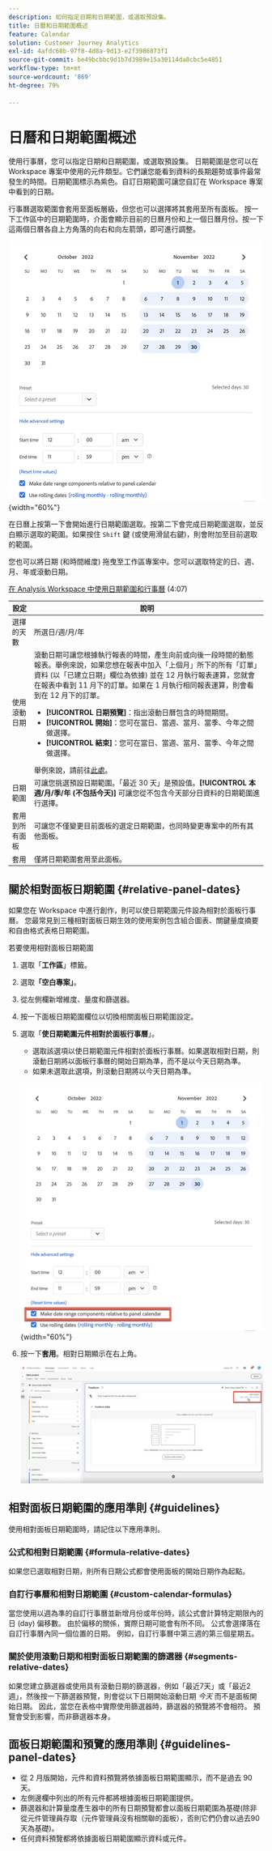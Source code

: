 ```yaml
---
description: 如何指定日期和日期範圍，或選取預設集。
title: 日曆和日期範圍概述
feature: Calendar
solution: Customer Journey Analytics
exl-id: 4afdc68b-97f8-4d8a-9d13-e2f3986873f1
source-git-commit: be49bcbbc9d1b7d3989e15a30114da8cbc5e4851
workflow-type: tm+mt
source-wordcount: '869'
ht-degree: 79%

---
```


# 日曆和日期範圍概述

使用行事曆，您可以指定日期和日期範圍，或選取預設集。 日期範圍是您可以在 Workspace 專案中使用的元件類型。它們讓您能看到資料的長期趨勢或事件最常發生的時間。日期範圍標示為紫色。自訂日期範圍可讓您自訂在 Workspace 專案中看到的日期。

行事曆選取範圍會套用至面板層級，但您也可以選擇將其套用至所有面板。 按一下工作區中的日期範圍時，介面會顯示目前的日曆月份和上一個日曆月份。按一下這兩個日曆各自上方角落的向右和向左箭頭，即可進行調整。

![日曆](assets/aw_calendar2.png){width="60%"}

在日曆上按第一下會開始進行日期範圍選取。按第二下會完成日期範圍選取，並反白顯示選取的範圍。如果按住 `Shift` 鍵 (或使用滑鼠右鍵)，則會附加至目前選取的範圍。

您也可以將日期 (和時間維度) 拖曳至工作區專案中。您可以選取特定的日、週、月、年或滾動日期。

[在 Analysis Workspace 中使用日期範圍和行事曆](https://experienceleague.adobe.com/docs/analytics-learn/tutorials/analysis-workspace/calendar-and-date-ranges/using-dates-in-analysis-workspace.html?lang=zh-Hant) (4:07)

| 設定 | 說明 |
| --- | --- |
| 選擇的天數 | 所選日/週/月/年 |
| 使用滾動日期 | 滾動日期可讓您根據執行報表的時間，產生向前或向後一段時間的動態報表。舉例來說，如果您想在報表中加入「上個月」所下的所有「訂單」資料 (以「已建立日期」欄位為依據) 並在 12 月執行報表運算，您就會在報表中看到 11 月下的訂單。如果在 1 月執行相同報表運算，則會看到在 12 月下的訂單。<ul><li>**[!UICONTROL 日期預覽]**：指出滾動日曆包含的時間期間。</li><li>**[!UICONTROL 開始]**：您可在當日、當週、當月、當季、今年之間做選擇。</li><li>**[!UICONTROL 結束]**：您可在當日、當週、當月、當季、今年之間做選擇。</li></ul>舉例來說，請前往[此處](/help/components/date-ranges/custom-date-ranges.md)。 |
| 日期範圍 | 可讓您挑選預設日期範圍。「最近 30 天」是預設值。**[!UICONTROL 本週/月/季/年 (不包括今天)]** 可讓您從不包含今天部分日資料的日期範圍進行選擇。 |
| 套用到所有面板 | 可讓您不僅變更目前面板的選定日期範圍，也同時變更專案中的所有其他面板。 |
| 套用 | 僅將日期範圍套用至此面板。 |

## 關於相對面板日期範圍 {#relative-panel-dates}

如果您在 Workspace 中進行創作，則可以使日期範圍元件設為相對於面板行事曆。 您最常見到三種相對面板日期生效的使用案例包含組合圖表、關鍵量度摘要和自由格式表格日期範圍。

若要使用相對面板日期範圍

1. 選取「**工作區**」標籤。
1. 選取&#x200B;**「空白專案」**。
1. 從左側欄新增維度、量度和篩選器。
1. 按一下面板日期範圍欄位以切換相關面板日期範圍設定。
1. 選取「**使日期範圍元件相對於面板行事曆**」。
   * 選取該選項以使日期範圍元件相對於面板行事曆。如果選取相對日期，則滾動日期將以面板行事曆的開始日期為準，而不是以今天日期為準。
   * 如果未選取此選項，則滾動日期將以今天日期為準。

   ![相對面板日期](assets/relative-date-selected.png){width="60%"}

1. 按一下&#x200B;**套用**。相對日期顯示在右上角。

   ![自由格式的相對日期](assets/relative-date-range1.png)

## 相對面板日期範圍的應用準則 {#guidelines}

使用相對面板日期範圍時，請記住以下應用準則。

### 公式和相對日期範圍 {#formula-relative-dates}

如果您已選取相對日期，則所有日期公式都會使用面板的開始日期作為起點。

### 自訂行事曆和相對日期範圍 {#custom-calendar-formulas}

當您使用以週為準的自訂行事曆並新增月份或年份時，該公式會計算特定期限內的日 (day) 偏移數。 由於偏移的關係，實際日期可能會有所不同。 公式會選擇落在自訂行事曆內同一個位置的日期。 例如，自訂行事曆中第三週的第三個星期五。

### 關於使用滾動日期和相對面板日期範圍的篩選器 {#segments-relative-dates}

如果您建立篩選器或使用具有滾動日期的篩選器，例如「最近7天」或「最近2週」，然後按一下篩選器預覽，則會從以下日期開始滾動日期 *今天* 而不是面板開始日期。 因此，當您在表格中實際使用篩選器時，篩選器的預覽將不會相符。 預覽會受到影響，而非篩選器本身。

## 面板日期範圍和預覽的應用準則 {#guidelines-panel-dates}

* 從 2 月版開始，元件和資料預覽將依據面板日期範圍顯示，而不是過去 90 天。
* 左側邊欄中列出的所有元件都將根據面板日期範圍提供。
* 篩選器和計算量度產生器中的所有日期預覽都會以面板日期範圍為基礎(除非從元件管理員存取（元件管理員沒有相關聯的面板），否則它們仍會以過去90天為基礎)。
* 任何資料預覽都將依據面板日期範圍顯示資料或元件。